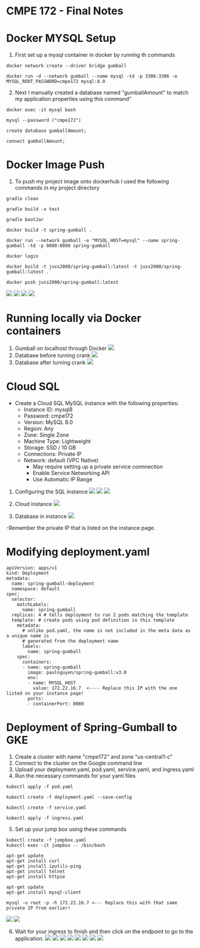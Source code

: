 # CMPE 172 - Final Notes

# Docker MYSQL Setup
1. First set up a mysql container in docker by running th commands

```
docker network create --driver bridge gumball

docker run -d --network gumball --name mysql -td -p 3306:3306 -e MYSQL_ROOT_PASSWORD=cmpe172 mysql:8.0
```

2. Next I manually created a database named "gumballAmount" to match my application.properties using this command"

```
docker exec -it mysql bash

mysql --password ("cmpe172")

create database gumballAmount;

connect gumballAmount;
```

# Docker Image Push
1. To push my project image onto dockerhub I used the following commands in my project directory

```
gradle clean

gradle build -x test

gradle bootJar

docker build -t spring-gumball .

docker run --network gumball -e "MYSQL_HOST=mysql" --name spring-gumball -td -p 8080:8080 spring-gumball

docker login

docker build -t juss2000/spring-gumball:latest -t juss2000/spring-gumball:latest .

docker push juss2000/spring-gumball:latest
```

![](images/imagepush1.jpeg)
![](images/imagepush2.jpeg)
![](images/containers.jpeg)
![](images/dockerhub.png)

# Running locally via Docker containers
1. Gumball on localhost through Docker
![](images/local:cloud-gumballapp/gumballdocker.png)
2. Database before turning crank
![](images/local:cloud-gumballapp/localdatabefore.jpeg)
3. Database after turning crank
![](images/local:cloud-gumballapp/localdatabaseafter.jpeg)

# Cloud SQL
- Create a Cloud SQL MySQL instance with the following properties:
	- Instance ID: mysql8
	- Password: cmpe172
	- Version: MySQL 8.0
	- Region: Any
	- Zone: Single Zone
	- Machine Type: Lightweight
	- Storage: SSD / 10 GB
	- Connections: Private IP
	- Network: default (VPC Native)
		- May require setting up a private service connnection
		- Enable Service Networking API
		- Use Automatic IP Range
		
1. Configuring the SQL instance
![](images/deployment-process/createcloud1.jpeg)
![](images/deployment-process/createcloud2.jpeg)
![](images/deployment-process/createcloud3.jpeg)

2. Cloud instance
![](images/deployment-process/cloudsql.png)

3. Database in instance
![](images/deployment-process/databases.png)

-Remember the private IP that is listed on the instance page.

# Modifying deployment.yaml

```
apiVersion: apps/v1
kind: Deployment
metadata:
  name: spring-gumball-deployment
  namespace: default
spec:
  selector:
    matchLabels:
      name: spring-gumball
  replicas: 4 # tells deployment to run 2 pods matching the template
  template: # create pods using pod definition in this template
    metadata:
      # unlike pod.yaml, the name is not included in the meta data as a unique name is
      # generated from the deployment name
      labels:
        name: spring-gumball
    spec:
      containers:
      - name: spring-gumball
        image: paulnguyen/spring-gumball:v3.0
        env:
        - name: MYSQL_HOST
          value: 172.22.16.7  <---- Replace this IP with the one listed on your instance page! 
        ports:
        - containerPort: 8080
```

# Deployment of Spring-Gumball to GKE
1. Create a cluster with name "cmpe172" and zone "us-central1-c"
2. Connect to the cluster on the Google command line
3. Upload your deployment.yaml, pod.yaml, service.yaml, and ingress.yaml
4. Run the necessary commands for your yaml files
```
kubectl apply -f pod.yaml

kubectl create -f deployment.yaml --save-config

kubectl create -f service.yaml

kubectl apply -f ingress.yaml
```
5. Set up your jump box using these commands
 ```
kubectl create -f jumpbox.yaml
kubectl exec -it jumpbox -- /bin/bash

apt-get update
apt-get install curl
apt-get install iputils-ping
apt-get install telnet
apt-get install httpie

apt-get update
apt-get install mysql-client 

mysql -u root -p -h 172.22.16.7 <--- Replace this with that same private IP from earlier!
 ```
![](images/deployment-process/jumpbox.png)
![](images/deployment-process/jumpboxintomysql.jpeg)

6. Wait for your ingress to finish and then click on the endpoint to go to the application.
![](images/deployment-process/cluster.png)
![](images/deployment-process/workloads.png)
![](images/deployment-process/depolyment.png)
![](images/deployment-process/pod.png)
![](images/deployment-process/service.png)
![](images/deployment-process/service2.png)
![](images/deployment-process/ingress1.png)
![](images/deployment-process/ingress2.png)

